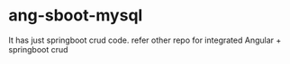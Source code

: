 # ang-sboot-mysql

It has just springboot crud code. refer other repo for integrated Angular + springboot crud
